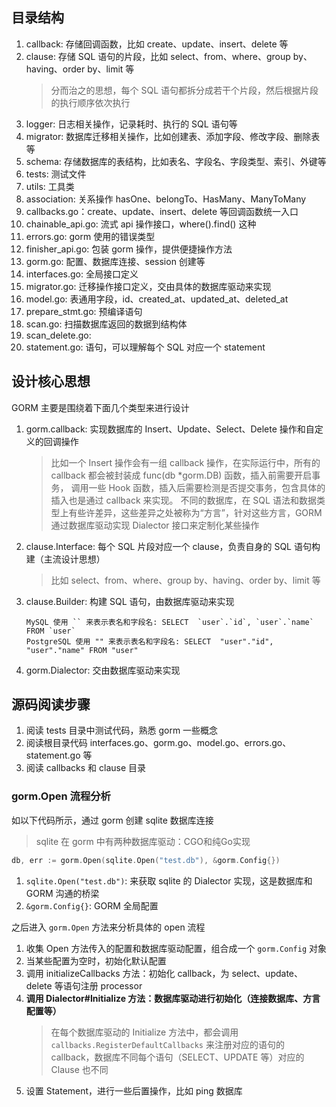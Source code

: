 ## 目录结构
1. callback: 存储回调函数，比如 create、update、insert、delete 等
2. clause: 存储 SQL 语句的片段，比如 select、from、where、group by、having、order by、limit 等
   > 分而治之的思想，每个 SQL 语句都拆分成若干个片段，然后根据片段的执行顺序依次执行
3. logger: 日志相关操作，记录耗时、执行的 SQL 语句等
4. migrator: 数据库迁移相关操作，比如创建表、添加字段、修改字段、删除表等
5. schema: 存储数据库的表结构，比如表名、字段名、字段类型、索引、外键等
6. tests: 测试文件
7. utils: 工具类
8. association: 关系操作 hasOne、belongTo、HasMany、ManyToMany
9. callbacks.go：create、update、insert、delete 等回调函数统一入口
10. chainable_api.go: 流式 api 操作接口，where().find() 这种
11. errors.go: gorm 使用的错误类型
12. finisher_api.go: 包装 gorm 操作，提供便捷操作方法
13. gorm.go: 配置、数据库连接、session 创建等
14. interfaces.go: 全局接口定义
15. migrator.go: 迁移操作接口定义，交由具体的数据库驱动来实现
16. model.go: 表通用字段，id、created_at、updated_at、deleted_at
17. prepare_stmt.go: 预编译语句
18. scan.go: 扫描数据库返回的数据到结构体
19. scan_delete.go:
20. statement.go: 语句，可以理解每个 SQL 对应一个 statement

## 设计核心思想
GORM 主要是围绕着下面几个类型来进行设计
1. gorm.callback: 实现数据库的 Insert、Update、Select、Delete 操作和自定义的回调操作
   > 比如一个 Insert 操作会有一组 callback 操作，在实际运行中，所有的 callback 都会被封装成 func(db *gorm.DB) 函数，插入前需要开启事务，
   > 调用一些 Hook 函数，插入后需要检测是否提交事务，包含具体的插入也是通过 callback 来实现。
   > 不同的数据库，在 SQL 语法和数据类型上有些许差异，这些差异之处被称为“方言”，针对这些方言，GORM 通过数据库驱动实现 Dialector 接口来定制化某些操作
2. clause.Interface: 每个 SQL 片段对应一个 clause，负责自身的 SQL 语句构建（主流设计思想）
   > 比如 select、from、where、group by、having、order by、limit 等
3. clause.Builder: 构建 SQL 语句，由数据库驱动来实现
   ```
   MySQL 使用 `` 来表示表名和字段名: SELECT  `user`.`id`, `user`.`name` FROM `user`
   PostgreSQL 使用 "" 来表示表名和字段名: SELECT  "user"."id", "user"."name" FROM "user"
   ```
4. gorm.Dialector: 交由数据库驱动来实现

## 源码阅读步骤
1. 阅读 tests 目录中测试代码，熟悉 gorm 一些概念
2. 阅读根目录代码 interfaces.go、gorm.go、model.go、errors.go、statement.go 等
3. 阅读 callbacks 和 clause 目录

### gorm.Open 流程分析
如以下代码所示，通过 gorm 创建 sqlite 数据库连接
> sqlite 在 gorm 中有两种数据库驱动：CGO和纯Go实现
```go
db, err := gorm.Open(sqlite.Open("test.db"), &gorm.Config{})
```
1. `sqlite.Open("test.db")`: 来获取 sqlite 的 Dialector 实现，这是数据库和 GORM 沟通的桥梁
2. `&gorm.Config{}`: GORM 全局配置

之后进入 `gorm.Open` 方法来分析具体的 open 流程
1. 收集 Open 方法传入的配置和数据库驱动配置，组合成一个 `gorm.Config` 对象
2. 当某些配置为空时，初始化默认配置
3. 调用 initializeCallbacks 方法：初始化 callback，为 select、update、delete 等语句注册 processor
4. **调用 Dialector#Initialize 方法：数据库驱动进行初始化（连接数据库、方言配置等）**
   > 在每个数据库驱动的 Initialize 方法中，都会调用 `callbacks.RegisterDefaultCallbacks` 来注册对应的语句的 callback，数据库不同每个语句（SELECT、UPDATE 等）对应的 Clause 也不同
5. 设置 Statement，进行一些后置操作，比如 ping 数据库